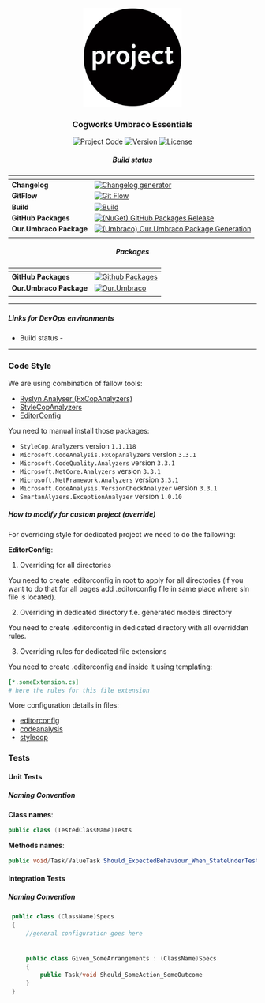 <p align="center">
  <a href="" rel="noopener">
  <img width="200px" height="200px" src="../Docs/img/logo.jpg" alt="Project logo"></a>
</p>

<h3 align="center">Cogworks Umbraco Essentials</h3>

<div align="center">

[![Project Code](https://img.shields.io/static/v1?label=&message=Cogworks.Umbraco.Essentials&color=lightgray&style=flat-square)]() [![Version](https://img.shields.io/static/v1?label=&message=version&color=informational&style=flat-square)](https://github.com/thecogworks/Cogworks.Umbraco.Essentials/releases) [![License](https://img.shields.io/badge/license-MIT-4c9182.svg)](LICENSE.md)


##### Build status

| <!-- --> | <!-- --> |
| -------- | -------- |
| **Changelog** | [![Changelog generator](https://github.com/thecogworks/Cogworks.Umbraco.Essentials/actions/workflows/changelog.yml/badge.svg)](https://github.com/thecogworks/Cogworks.Umbraco.Essentials/actions/workflows/changelog.yml)|
| **GitFlow** | [![Git Flow](https://github.com/thecogworks/Cogworks.Umbraco.Essentials/actions/workflows/gitflow.yml/badge.svg)](https://github.com/thecogworks/Cogworks.Umbraco.Essentials/actions/workflows/gitflow.yml) |
| **Build** | [![Build](https://github.com/thecogworks/Cogworks.Umbraco.Essentials/actions/workflows/build.yml/badge.svg)](https://github.com/thecogworks/Cogworks.Umbraco.Essentials/actions/workflows/build.yml) |
| **GitHub Packages** | [![(NuGet) GitHub Packages Release](https://github.com/thecogworks/Cogworks.Umbraco.Essentials/actions/workflows/release-github.yml/badge.svg)](https://github.com/thecogworks/Cogworks.Umbraco.Essentials/actions/workflows/release-github.yml) |
| **Our.Umbraco Package** | [![(Umbraco) Our.Umbraco Package Generation](https://github.com/thecogworks/Cogworks.Umbraco.Essentials/actions/workflows/release-umbraco.yml/badge.svg)](https://github.com/thecogworks/Cogworks.Umbraco.Essentials/actions/workflows/release-umbraco.yml) |
|<!-- --> | <!-- -->|

##### Packages

| <!-- --> | <!-- --> |
| -------- | -------- |
| **GitHub Packages** | [![Github Packages](https://img.shields.io/static/v1?label=&message=github-packages&color=9cf&style=flat-square)](https://github.com/thecogworks/Cogworks.Umbraco.Essentials/packages/646974) |
| **Our.Umbraco Package** | [![Our.Umbraco](https://img.shields.io/static/v1?label=&message=our.umbraco&color=lightgray&style=flat-square)](https://github.com/thecogworks/Cogworks.Umbraco.Essentials/actions/workflows/release-umbraco.yml) |
|<!-- --> | <!-- -->|


</div>

---

##### Links for DevOps environments

- Build status -

---

### Code Style

We are using combination of fallow tools:

- [Ryslyn Analyser (FxCopAnalyzers)](https://github.com/dotnet/roslyn-analyzers)
- [StyleCopAnalyzers](https://github.com/DotNetAnalyzers/StyleCopAnalyzers)
- [EditorConfig](https://github.com/editorconfig/editorconfig/wiki/EditorConfig-Properties)

You need to manual install those packages:

* `StyleCop.Analyzers` version `1.1.118`
* `Microsoft.CodeAnalysis.FxCopAnalyzers` version `3.3.1`
* `Microsoft.CodeQuality.Analyzers` version `3.3.1`
* `Microsoft.NetCore.Analyzers` version `3.3.1`
* `Microsoft.NetFramework.Analyzers` version `3.3.1`
* `Microsoft.CodeAnalysis.VersionCheckAnalyzer` version `3.3.1`
* `SmartanAlyzers.ExceptionAnalyzer` version `1.0.10`

##### How to modify for custom project (override)

For overriding style for dedicated project we need to do the fallowing:

**EditorConfig**:

1. Overriding for all directories

You need to create .editorconfig in root to apply for all directories (if you want to do that for all pages add .editorconfig file in same place where sln file is located).

2. Overriding in dedicated directory f.e. generated models directory

You need to create .editorconfig in dedicated directory with all overridden rules.

3. Overriding rules for dedicated file extensions

You need to create .editorconfig and inside it using templating:

```yml
[*.someExtension.cs]
# here the rules for this file extension
```

More configuration details in files:

- [editorconfig](linting/.editorconfig)
- [codeanalysis](linting/codeanalysis.ruleset)
- [stylecop](linting/stylecop.json)

### Tests

#### Unit Tests

##### Naming Convention

**Class names**:

```csharp
public class (TestedClassName)Tests
```

**Methods names**:

```csharp
public void/Task/ValueTask Should_ExpectedBehaviour_When_StateUnderTest()
```

#### Integration Tests

##### Naming Convention

```csharp
 public class (ClassName)Specs
 {
     //general configuration goes here


     public class Given_SomeArrangements : (ClassName)Specs
     {
         public Task/void Should_SomeAction_SomeOutcome
     }
 }
```